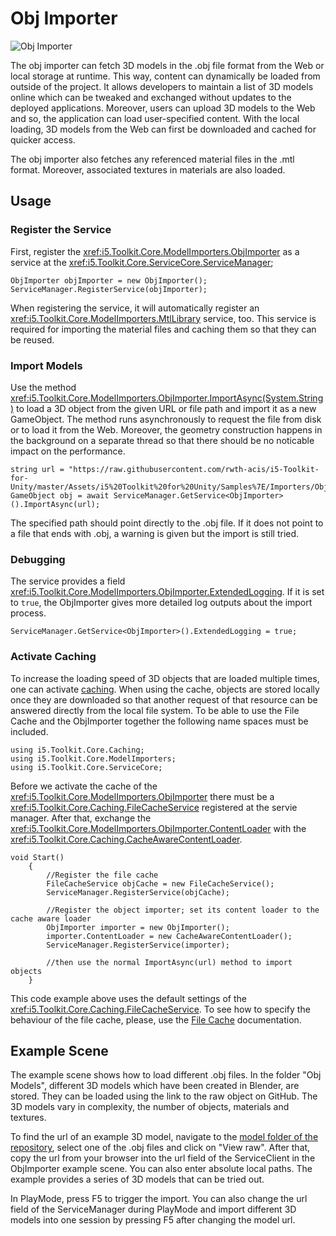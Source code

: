 # Obj Importer

![Obj Importer](../resources/Logos/ObjImporter.svg)

The obj importer can fetch 3D models in the .obj file format from the Web or local storage at runtime.
This way, content can dynamically be loaded from outside of the project.
It allows developers to maintain a list of 3D models online which can be tweaked and exchanged without updates to the deployed applications.
Moreover, users can upload 3D models to the Web and so, the application can load user-specified content.
With the local loading, 3D models from the Web can first be downloaded and cached for quicker access.

The obj importer also fetches any referenced material files in the .mtl format.
Moreover, associated textures in materials are also loaded.

## Usage

### Register the Service

First, register the <xref:i5.Toolkit.Core.ModelImporters.ObjImporter> as a service at the <xref:i5.Toolkit.Core.ServiceCore.ServiceManager>;

```[C#]
ObjImporter objImporter = new ObjImporter();
ServiceManager.RegisterService(objImporter);
```

When registering the service, it will automatically register an <xref:i5.Toolkit.Core.ModelImporters.MtlLibrary> service, too.
This service is required for importing the material files and caching them so that they can be reused.

### Import Models

Use the method <xref:i5.Toolkit.Core.ModelImporters.ObjImporter.ImportAsync(System.String)> to load a 3D object from the given URL or file path and import it as a new GameObject.
The method runs asynchronously to request the file from disk or to load it from the Web.
Moreover, the geometry construction happens in the background on a separate thread so that there should be no noticable impact on the performance.

```[C#]
string url = "https://raw.githubusercontent.com/rwth-acis/i5-Toolkit-for-Unity/master/Assets/i5%20Toolkit%20for%20Unity/Samples%7E/Importers/ObjImporter/Obj%20Models/Monkey_textured.obj"
GameObject obj = await ServiceManager.GetService<ObjImporter>().ImportAsync(url);
```

The specified path should point directly to the .obj file.
If it does not point to a file that ends with .obj, a warning is given but the import is still tried.

### Debugging

The service provides a field <xref:i5.Toolkit.Core.ModelImporters.ObjImporter.ExtendedLogging>.
If it is set to `true`, the ObjImporter gives more detailed log outputs about the import process.

```[C#]
ServiceManager.GetService<ObjImporter>().ExtendedLogging = true;
```

### Activate Caching

To increase the loading speed of 3D objects that are loaded multiple times, one can activate [caching](File-Cache.md).
When using the cache, objects are stored locally once they are downloaded so that another request of that resource can be answered directly from the local file system.
To be able to use the File Cache and the ObjImporter together the following name spaces must be included.

```[C#]
using i5.Toolkit.Core.Caching;
using i5.Toolkit.Core.ModelImporters;
using i5.Toolkit.Core.ServiceCore;
```

Before we activate the cache of the <xref:i5.Toolkit.Core.ModelImporters.ObjImporter> there must be a <xref:i5.Toolkit.Core.Caching.FileCacheService> registered at the servie manager.
After that, exchange the <xref:i5.Toolkit.Core.ModelImporters.ObjImporter.ContentLoader> with the <xref:i5.Toolkit.Core.Caching.CacheAwareContentLoader>.

```[C#]
void Start()
    {
        //Register the file cache
        FileCacheService objCache = new FileCacheService();
        ServiceManager.RegisterService(objCache);

        //Register the object importer; set its content loader to the cache aware loader
        ObjImporter importer = new ObjImporter();
        importer.ContentLoader = new CacheAwareContentLoader();
        ServiceManager.RegisterService(importer);

        //then use the normal ImportAsync(url) method to import objects
    }
```
This code example above uses the default settings of the <xref:i5.Toolkit.Core.Caching.FileCacheService>.
To see how to specify the behaviour of the file cache, please, use the [File Cache](File-Cache.md) documentation.

## Example Scene

The example scene shows how to load different .obj files.
In the folder "Obj Models", different 3D models which have been created in Blender, are stored.
They can be loaded using the link to the raw object on GitHub.
The 3D models vary in complexity, the number of objects, materials and textures.

To find the url of an example 3D model, navigate to the [model folder of the repository](https://github.com/rwth-acis/i5-Toolkit-for-Unity/tree/master/Assets/i5%20Toolkit%20for%20Unity/Samples%7E/Importers/ObjImporter/Obj%20Models), select one of the .obj files  and click on "View raw".
After that, copy the url from your browser into the url field of the ServiceClient in the ObjImporter example scene.
You can also enter absolute local paths.
The example provides a series of 3D models that can be tried out.

In PlayMode, press F5 to trigger the import.
You can also change the url field of the ServiceManager during PlayMode and import different 3D models into one session by pressing F5 after changing the model url.